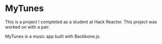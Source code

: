 MyTunes
==============

This is a project I completed as a student at Hack Reactor. This project was worked on with a pair.

MyTunes is a music app built with Backbone.js.
